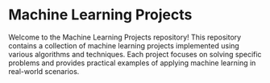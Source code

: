 # Machine Learning Projects
Welcome to the Machine Learning Projects repository! This repository contains a collection of machine learning projects implemented using various algorithms and techniques. Each project focuses on solving specific problems and provides practical examples of applying machine learning in real-world scenarios.
